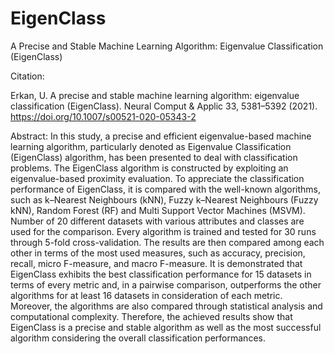 # EigenClass
A Precise and Stable Machine Learning Algorithm: Eigenvalue Classification (EigenClass)

Citation:

Erkan, U. A precise and stable machine learning algorithm: eigenvalue classification (EigenClass). Neural Comput & Applic 33, 5381–5392 (2021). https://doi.org/10.1007/s00521-020-05343-2

Abstract: In this study, a precise and efficient eigenvalue-based machine learning algorithm, particularly denoted as Eigenvalue Classification (EigenClass) algorithm, has been presented to deal with classification problems. The EigenClass algorithm is constructed by exploiting an eigenvalue-based proximity evaluation. To appreciate the classification performance of EigenClass, it is compared with the well-known algorithms, such as k–Nearest Neighbours (kNN), Fuzzy k–Nearest Neighbours (Fuzzy kNN), Random Forest (RF) and Multi Support Vector Machines (MSVM). Number of 20 different datasets with various attributes and classes are used for the comparison. Every algorithm is trained and tested for 30 runs through 5-fold cross-validation. The results are then compared among each other in terms of the most used measures, such as accuracy, precision, recall, micro F-measure, and macro F-measure. It is demonstrated that EigenClass exhibits the best classification performance for 15 datasets in terms of every metric and, in a pairwise comparison, outperforms the other algorithms for at least 16 datasets in consideration of each metric. Moreover, the algorithms are also compared through statistical analysis and computational complexity. Therefore, the achieved results show that EigenClass is a precise and stable algorithm as well as the most successful algorithm considering the overall classification performances.
